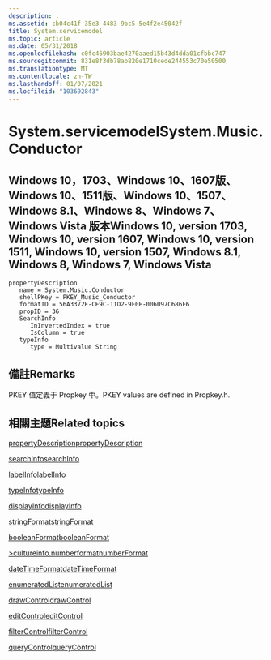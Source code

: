 ```yaml
---
description: .
ms.assetid: cb04c41f-35e3-4483-9bc5-5e4f2e45042f
title: System.servicemodel
ms.topic: article
ms.date: 05/31/2018
ms.openlocfilehash: c0fc46903bae4270aaed15b43d4dda01cfbbc747
ms.sourcegitcommit: 831e8f3db78ab820e1710cede244553c70e50500
ms.translationtype: MT
ms.contentlocale: zh-TW
ms.lasthandoff: 01/07/2021
ms.locfileid: "103692843"
---
```

# <a name="systemmusicconductor"></a><span data-ttu-id="bb99b-103">System.servicemodel</span><span class="sxs-lookup"><span data-stu-id="bb99b-103">System.Music.Conductor</span></span>

## <a name="windows-10-version-1703-windows-10-version-1607-windows-10-version-1511-windows-10-version-1507-windows-81-windows-8-windows-7-windows-vista"></a><span data-ttu-id="bb99b-104">Windows 10，1703、Windows 10、1607版、Windows 10、1511版、Windows 10、1507、Windows 8.1、Windows 8、Windows 7、Windows Vista 版本</span><span class="sxs-lookup"><span data-stu-id="bb99b-104">Windows 10, version 1703, Windows 10, version 1607, Windows 10, version 1511, Windows 10, version 1507, Windows 8.1, Windows 8, Windows 7, Windows Vista</span></span>

```
propertyDescription
   name = System.Music.Conductor
   shellPKey = PKEY_Music_Conductor
   formatID = 56A3372E-CE9C-11D2-9F0E-006097C686F6
   propID = 36
   SearchInfo
      InInvertedIndex = true
      IsColumn = true
   typeInfo
      type = Multivalue String
```

## <a name="remarks"></a><span data-ttu-id="bb99b-105">備註</span><span class="sxs-lookup"><span data-stu-id="bb99b-105">Remarks</span></span>

<span data-ttu-id="bb99b-106">PKEY 值定義于 Propkey 中。</span><span class="sxs-lookup"><span data-stu-id="bb99b-106">PKEY values are defined in Propkey.h.</span></span>

## <a name="related-topics"></a><span data-ttu-id="bb99b-107">相關主題</span><span class="sxs-lookup"><span data-stu-id="bb99b-107">Related topics</span></span>

<dl> <dt>

[<span data-ttu-id="bb99b-108">propertyDescription</span><span class="sxs-lookup"><span data-stu-id="bb99b-108">propertyDescription</span></span>](./propdesc-schema-propertydescription.md)
</dt> <dt>

[<span data-ttu-id="bb99b-109">searchInfo</span><span class="sxs-lookup"><span data-stu-id="bb99b-109">searchInfo</span></span>](./propdesc-schema-searchinfo.md)
</dt> <dt>

[<span data-ttu-id="bb99b-110">labelInfo</span><span class="sxs-lookup"><span data-stu-id="bb99b-110">labelInfo</span></span>](./propdesc-schema-labelinfo.md)
</dt> <dt>

[<span data-ttu-id="bb99b-111">typeInfo</span><span class="sxs-lookup"><span data-stu-id="bb99b-111">typeInfo</span></span>](./propdesc-schema-typeinfo.md)
</dt> <dt>

[<span data-ttu-id="bb99b-112">displayInfo</span><span class="sxs-lookup"><span data-stu-id="bb99b-112">displayInfo</span></span>](./propdesc-schema-displayinfo.md)
</dt> <dt>

[<span data-ttu-id="bb99b-113">stringFormat</span><span class="sxs-lookup"><span data-stu-id="bb99b-113">stringFormat</span></span>](./propdesc-schema-stringformat.md)
</dt> <dt>

[<span data-ttu-id="bb99b-114">booleanFormat</span><span class="sxs-lookup"><span data-stu-id="bb99b-114">booleanFormat</span></span>](./propdesc-schema-booleanformat.md)
</dt> <dt>

[<span data-ttu-id="bb99b-115">>cultureinfo.numberformat</span><span class="sxs-lookup"><span data-stu-id="bb99b-115">numberFormat</span></span>](./propdesc-schema-numberformat.md)
</dt> <dt>

[<span data-ttu-id="bb99b-116">dateTimeFormat</span><span class="sxs-lookup"><span data-stu-id="bb99b-116">dateTimeFormat</span></span>](./propdesc-schema-datetimeformat.md)
</dt> <dt>

[<span data-ttu-id="bb99b-117">enumeratedList</span><span class="sxs-lookup"><span data-stu-id="bb99b-117">enumeratedList</span></span>](./propdesc-schema-enumeratedlist.md)
</dt> <dt>

[<span data-ttu-id="bb99b-118">drawControl</span><span class="sxs-lookup"><span data-stu-id="bb99b-118">drawControl</span></span>](./propdesc-schema-drawcontrol.md)
</dt> <dt>

[<span data-ttu-id="bb99b-119">editControl</span><span class="sxs-lookup"><span data-stu-id="bb99b-119">editControl</span></span>](./propdesc-schema-editcontrol.md)
</dt> <dt>

[<span data-ttu-id="bb99b-120">filterControl</span><span class="sxs-lookup"><span data-stu-id="bb99b-120">filterControl</span></span>](./propdesc-schema-filtercontrol.md)
</dt> <dt>

[<span data-ttu-id="bb99b-121">queryControl</span><span class="sxs-lookup"><span data-stu-id="bb99b-121">queryControl</span></span>](./propdesc-schema-querycontrol.md)
</dt> </dl>

 

 
